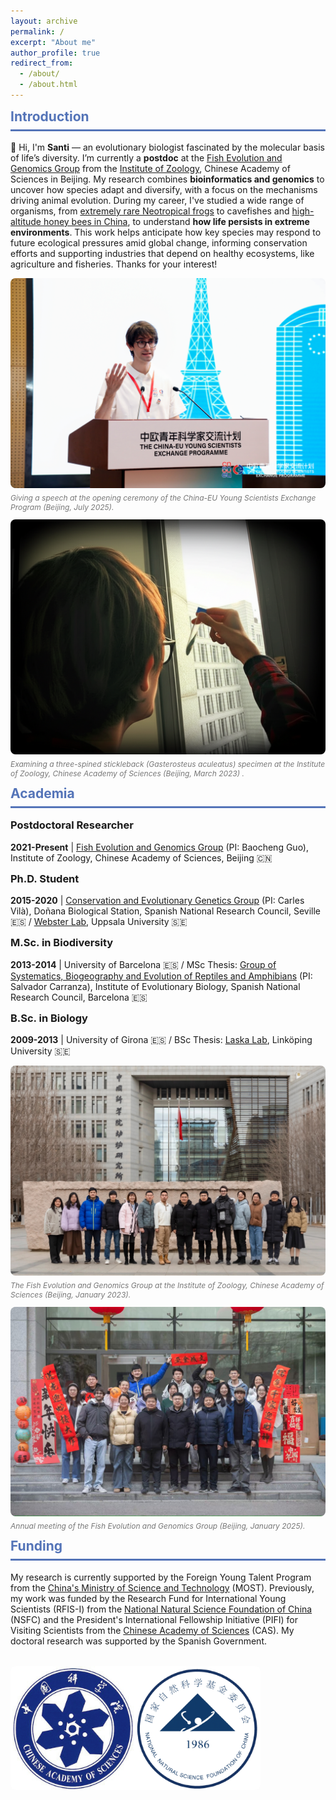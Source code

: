 ```yaml
---
layout: archive
permalink: /
excerpt: "About me"
author_profile: true
redirect_from:
  - /about/
  - /about.html
---
```


<div class="section-card">
  <h2 style="color: #5474B8; border-bottom: 3px solid #5474B8; padding-bottom: 0.5rem; margin-top: 0.5rem;">Introduction</h2>
  <p>👋 Hi, I'm <strong>Santi</strong> — an evolutionary biologist fascinated by the molecular basis of life’s diversity. I’m currently a <strong>postdoc</strong> at the <a href="https://guolaboratory.com/" target="_blank">Fish Evolution and Genomics Group</a> from the <a href="http://english.ioz.cas.cn/" target="_blank">Institute of Zoology</a>, Chinese Academy of Sciences in Beijing. My research combines <strong>bioinformatics and genomics</strong> to uncover how species adapt and diversify, with a focus on the mechanisms driving animal evolution. During my  career, I've studied a wide range of organisms, from <a href="/portfolio/20210330_oreobates" target="_blank">extremely rare Neotropical frogs</a> to cavefishes and <a href="/portfolio/20181226_csic_press_bees" target="_blank">high-altitude honey bees in China</a>, to understand <strong>how life persists in extreme environments</strong>. This work helps anticipate how key species may respond to future ecological pressures amid global change, informing conservation efforts and supporting industries that depend on healthy ecosystems, like agriculture and fisheries. Thanks for your interest!</p>
</div>

<div style="display: grid; grid-template-columns: repeat(auto-fit, minmax(300px, 1fr)); gap: 1rem; margin-top: 2rem 0;">
  <img src="/images/HYW_2063.jpg" alt="Giving a speech at the opening ceremony of the China-EU Young Scientists Exchange Program in Beijing" style="border-radius: 8px;">
</div>
<p style="text-align: left; margin-top: 8px; font-size: 12px; color: #777; font-style: italic;">Giving a speech at the opening ceremony of the China-EU Young Scientists Exchange Program (Beijing, July 2025).</p>

<div style="display: grid; grid-template-columns: repeat(auto-fit, minmax(300px, 1fr)); gap: 1rem; margin-top: 2rem 0;">
  <img src="/images/santi_with_fish.png" alt="Dr. Montero-Mendieta conducting fish research" style="border-radius: 8px;">
</div>
<p style="text-align: left; margin-top: 8px; font-size: 12px; color: #777; font-style: italic;">Examining a three-spined stickleback (Gasterosteus aculeatus) specimen at the Institute of Zoology, Chinese Academy of Sciences (Beijing, March 2023) .</p>

<div class="section-card">
  <h2 style="color: #5474B8; border-bottom: 3px solid #5474B8; padding-bottom: 0.5rem; margin-top: 0.5rem;">Academia</h2>
  <div class="timeline">
    <div class="timeline-item">
      <h3 style="margin-top: 0;">Postdoctoral Researcher</h3>
      <p><strong>2021-Present</strong> | <a href="https://guolaboratory.com/" target="_blank">Fish Evolution and Genomics Group</a> (PI: Baocheng Guo), Institute of Zoology, Chinese Academy of Sciences, Beijing 🇨🇳</p>
    </div>
    <div class="timeline-item">
      <h3 style="margin-top: 0;">Ph.D. Student</h3>
      <p><strong>2015-2020</strong> | <a href="https://www.consevol.org/" target="_blank">Conservation and Evolutionary Genetics Group</a> (PI: Carles Vilà), Doñana Biological Station, Spanish National Research Council, Seville 🇪🇸 / <a href="https://www.katalog.uu.se/profile/?id=N1-581" target="_blank">Webster Lab</a>, Uppsala University 🇸🇪</p>
    </div>
    <div class="timeline-item">
      <h3 style="margin-top: 0;">M.Sc. in Biodiversity</h3>
      <p><strong>2013-2014</strong> | University of Barcelona 🇪🇸 / MSc Thesis: <a href="https://www.ibe.upf-csic.es/carranza" target="_blank">Group of Systematics, Biogeography and Evolution of Reptiles and Amphibians</a> (PI: Salvador Carranza), Institute of Evolutionary Biology, Spanish National Research Council, Barcelona 🇪🇸</p>
    </div>
    <div class="timeline-item">
      <h3 style="margin-top: 0;">B.Sc. in Biology</h3>
      <p><strong>2009-2013</strong> | University of Girona 🇪🇸 / BSc Thesis: <a href="https://liu.se/en/employee/matla69" target="_blank">Laska Lab</a>, Linköping University 🇸🇪</p>
    </div>
  </div>
</div>

<div style="display: grid; grid-template-columns: repeat(auto-fit, minmax(300px, 1fr)); gap: 1rem; margin-top: 2rem 0;">
  <img src="/images/FEGG_2023.jpg" alt="Research group photo" style="border-radius: 8px;">
</div>
<p style="text-align: left; margin-top: 8px; font-size: 12px; color: #777; font-style: italic;">The Fish Evolution and Genomics Group at the Institute of Zoology, Chinese Academy of Sciences (Beijing, January 2023).</p>

<div style="display: grid; grid-template-columns: repeat(auto-fit, minmax(300px, 1fr)); gap: 1rem; margin-top: 2rem 0;">
  <img src="/images/FEGG_2024_annual_meeting.jpg" alt="Research group photo" style="border-radius: 8px;">
</div>
<p style="text-align: left; margin-top: 8px; font-size: 12px; color: #777; font-style: italic;">Annual meeting of the Fish Evolution and Genomics Group (Beijing, January 2025).</p>

<div class="section-card">
  <h2 style="color: #5474B8; border-bottom: 3px solid #5474B8; padding-bottom: 0.5rem; margin-top: 0.5rem;">Funding</h2>
  <p>My research is currently supported by the Foreign Young Talent Program from the <a href="https://en.most.gov.cn/" target="_blank">China's Ministry of Science and Technology</a> (MOST). Previously, my work was funded by the Research Fund for International Young Scientists (RFIS-I) from the <a href="https://www.nsfc.gov.cn/english/site_1/index.html" target="_blank">National Natural Science Foundation of China</a> (NSFC) and the President's International Fellowship Initiative (PIFI) for Visiting Scientists from the <a href="https://english.cas.cn" target="_blank">Chinese Academy of Sciences</a> (CAS). My doctoral research was supported by the Spanish Government.</p>
  <div style="display: grid; grid-template-columns: repeat(auto-fit, minmax(200px, 1fr)); gap: 1rem; margin: 2rem 0;">
    <img src="/images/logos_cas_nsfc.png" alt="logos_cas_nsfc" style="max-height: 400px; max-width: 400px; border-radius: 8px; width: 100%;">
  </div>
</div>
